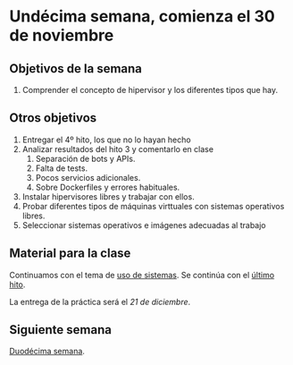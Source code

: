 # Undécima semana, comienza el 30 de noviembre

## Objetivos de la semana

1. Comprender el concepto de hipervisor y los diferentes tipos que hay.

## Otros objetivos
1. Entregar el 4º hito, los que no lo hayan hecho
1. Analizar resultados del hito 3 y comentarlo en clase
   1. Separación de bots y APIs.
   2. Falta de tests.
   3. Pocos servicios adicionales.
   4. Sobre Dockerfiles y errores habituales.
1. Instalar hipervisores libres y trabajar con ellos.
2. Probar diferentes tipos de máquinas virttuales con sistemas operativos libres.
3. Seleccionar sistemas operativos e imágenes adecuadas al trabajo

## Material para la clase

Continuamos con el tema de
[uso de sistemas](http://jj.github.io/IV/documentos/temas/Uso_de_sistemas). Se
continúa con el
[último hito](http://jj.github.io/IV/documentos/proyecto/5.IaaS). 

La entrega de la práctica será el *21 de diciembre*. 

## Siguiente semana

[Duodécima semana](semana-12.md). 
